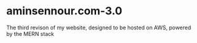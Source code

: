 # aminsennour.com-3.0

The third revison of my website, designed to be hosted on AWS, powered by the MERN stack
